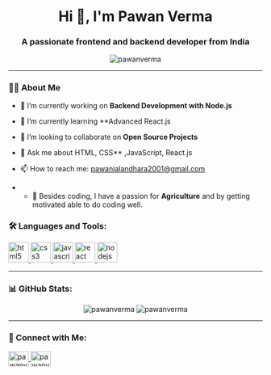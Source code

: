 <h1 align="center">Hi 👋, I'm Pawan Verma</h1>
<h3 align="center">A passionate frontend and backend developer from India</h3>

<p align="center">
  <img src="https://komarev.com/ghpvc/?username=pawanverma&label=Profile%20views&color=0e75b6&style=flat" alt="pawanverma" />
</p>

---

### 👨‍💻 About Me

- 🔭 I’m currently working on **Backend Development with Node.js**

- 🌱 I’m currently learning **Advanced React.js

- 👯 I’m looking to collaborate on **Open Source Projects**

- 💬 Ask me about  HTML, CSS** ,JavaScript, React.js

- 📫 How to reach me: [pawanjalandhara2001@gmail.com](mailto:pawanjalandhara2001@gmail.com)
- - 🌾 Besides coding, I have a passion for **Agriculture** and by getting motivated able to do coding well.


### 🛠 Languages and Tools:

<p align="left">
  <a href="https://developer.mozilla.org/en-US/docs/Web/HTML" target="_blank" rel="noreferrer"> 
    <img src="https://cdn.jsdelivr.net/gh/devicons/devicon/icons/html5/html5-original.svg" alt="html5" width="40" height="40"/> 
  </a> 
  <a href="https://developer.mozilla.org/en-US/docs/Web/CSS" target="_blank" rel="noreferrer"> 
    <img src="https://cdn.jsdelivr.net/gh/devicons/devicon/icons/css3/css3-original.svg" alt="css3" width="40" height="40"/> 
  </a>
  <a href="https://developer.mozilla.org/en-US/docs/Web/JavaScript" target="_blank" rel="noreferrer">
    <img src="https://cdn.jsdelivr.net/gh/devicons/devicon/icons/javascript/javascript-original.svg" alt="javascript" width="40" height="40"/> 
  </a>
  <a href="https://reactjs.org/" target="_blank" rel="noreferrer">
    <img src="https://cdn.jsdelivr.net/gh/devicons/devicon/icons/react/react-original.svg" alt="react" width="40" height="40"/>
  </a> 
  <a href="https://nodejs.org" target="_blank" rel="noreferrer">
    <img src="https://cdn.jsdelivr.net/gh/devicons/devicon/icons/nodejs/nodejs-original.svg" alt="nodejs" width="40" height="40"/> 
  </a>
</p>

---

### 📊 GitHub Stats:
<p align="center">
  <img src="https://github-readme-stats.vercel.app/api?username=pawanverma&show_icons=true&theme=tokyonight" alt="pawanverma" />
  <img src="https://github-readme-streak-stats.herokuapp.com/?user=pawanverma&theme=tokyonight" alt="pawanverma" />
</p>

---

### 🔗 Connect with Me:

<p align="left">
  <a href="https://linkedin.com/in/pawanverma" target="_blank">
    <img align="center" src="https://cdn.jsdelivr.net/gh/devicons/devicon/icons/linkedin/linkedin-original.svg" alt="pawanverma" height="30" width="40" />
  </a>
  <a href="https://twitter.com/@pawan" target="_blank">
    <img align="center" src="https://cdn.jsdelivr.net/gh/devicons/devicon/icons/twitter/twitter-original.svg" alt="pawanverma" height="30" width="40" />
  </a>
</p>
